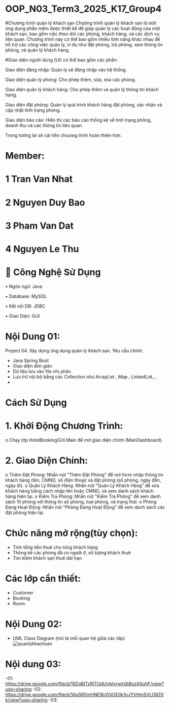 # OOP_N03_Term3_2025_K17_Group4
#Chương trình quản lý khách sạn
Chương trình quản lý khách sạn là một ứng dụng phần mềm được thiết kế để giúp quản lý các hoạt động của một khách sạn, bao gồm việc theo dõi các phòng, khách hàng, và các dịch vụ liên quan. Chương trình này có thể bao gồm nhiều tính năng khác nhau để hỗ trợ các công việc quản lý, ví dụ như đặt phòng, trả phòng, xem thông tin phòng, và quản lý khách hàng.

#Giao diện người dùng (UI) có thể bao gồm các phần:

Giao diện đăng nhập: Quản lý sẽ đăng nhập vào hệ thống.

Giao diện quản lý phòng: Cho phép thêm, sửa, xóa các phòng.

Giao diện quản lý khách hàng: Cho phép thêm và quản lý thông tin khách hàng.

Giao diện đặt phòng: Quản lý quá trình khách hàng đặt phòng, xác nhận và cập nhật tình trạng phòng.

Giao diện báo cáo: Hiển thị các báo cáo thống kê về tình trạng phòng, doanh thu và các thông tin liên quan.

Trong tương lai sẽ cải tiến chuowg trình hoàn thiện hơn.
# Member:
# 1 Tran Van Nhat
# 2	Nguyen Duy Bao
# 3	Pham Van Dat
# 4	Nguyen Le Thu



# 🚀 Công Nghệ Sử Dụng

•	Ngôn ngữ: Java

•	Database: MySQL

•	Kết nối DB: JDBC

•	Giao Diện: GUI





# Nội Dung 01: 
Project 04. Xây dựng ứng dụng quản lý khách sạn.
Yêu cầu chính:
- Java Spring Boot
- Giao diện đơn giản
- Dữ liệu lưu vào file nhị phân
- Lưu trữ nội bộ bằng các Collection như ArrayList , Map , LinkedList,...
- 
# Cách Sử Dụng
# 1.	Khởi Động Chương Trình:
o	Chạy lớp HotelBookingGUI.Main để mở giao diện chính (MainDashboard).
# 2.	Giao Diện Chính:
o	Thêm Đặt Phòng: Nhấn nút "Thêm Đặt Phòng" để mở form nhập thông tin khách hàng (tên, CMND, số điện thoại) và đặt phòng (số phòng, ngày đến, ngày đi).
o	Quản Lý Khách Hàng: Nhấn nút "Quản Lý Khách Hàng" để xóa khách hàng bằng cách nhập tên hoặc CMND, và xem danh sách khách hàng hiện tại.
o	Kiểm Tra Phòng: Nhấn nút "Kiểm Tra Phòng" để xem danh sách 15 phòng với thông tin số phòng, loại phòng, và trạng thái.
o	Phòng Đang Hoạt Động: Nhấn nút "Phòng Đang Hoạt Động" để xem danh sách các đặt phòng hiện tại.


# Chức năng mở rộng(tùy chọn):
- Tính tổng tiền thuê cho từng khách hàng
- Thông kê các phòng đã có người ở, số lượng khách thuê
- Tìm kiêm khách sạn thuê dài hạn
# Các lớp cần thiết:
- Customer
- Booking
- Room
# Nội Dung 02:
- UML Class Diagram (mô tả mối quan hệ giữa các lớp):
![quanlykhachsan](https://github.com/user-attachments/assets/32a6823a-1911-4461-b014-6c90dadbf1f8)
# Nội dung 03:
-01:
https://drive.google.com/file/d/19ZqBlTzRiTUdUylslvrwirQt8ozASohF/view?usp=sharing
-02:
https://drive.google.com/file/d/1AsSR0mHNE9UGVOE0k1nJYVHmSVLO9Z0k/view?usp=sharing
-03:



